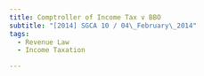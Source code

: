 ```yaml
---
title: Comptroller of Income Tax v BBO
subtitle: "[2014] SGCA 10 / 04\_February\_2014"
tags:
  - Revenue Law
  - Income Taxation

---
```


